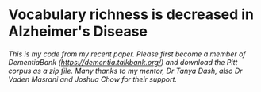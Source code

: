 # Vocabulary richness is decreased in Alzheimer's Disease

###### This is my code from my recent paper. Please first become a member of DementiaBank (https://dementia.talkbank.org/) and download the Pitt corpus as a zip file. Many thanks to my mentor, Dr Tanya Dash, also Dr Vaden Masrani and Joshua Chow for their support. 
